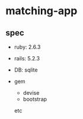 # matching-app

## spec
* ruby: 2.6.3
* rails: 5.2.3
* DB: sqlite
* gem
    * devise
    * bootstrap
    
    etc
